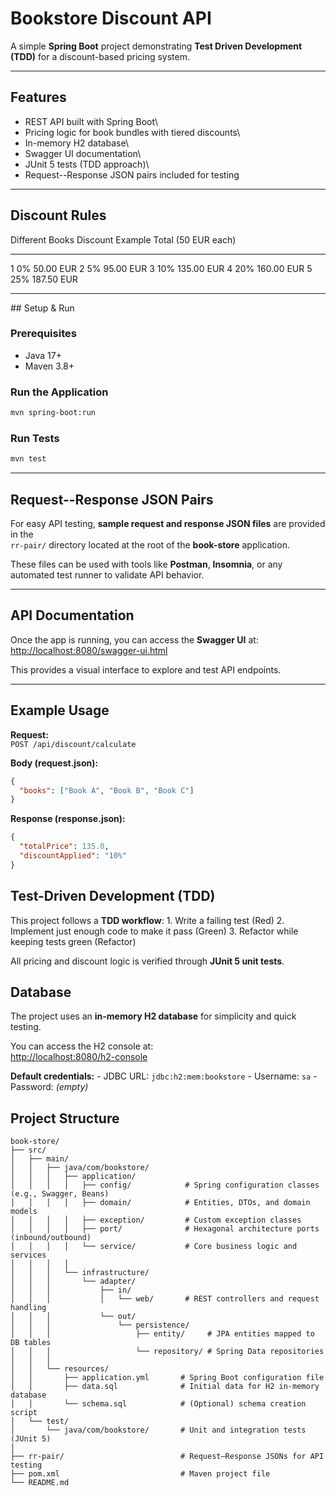 # Bookstore Discount API

A simple **Spring Boot** project demonstrating **Test Driven Development
(TDD)** for a discount-based pricing system.

------------------------------------------------------------------------

## Features

-   REST API built with Spring Boot\
-   Pricing logic for book bundles with tiered discounts\
-   In-memory H2 database\
-   Swagger UI documentation\
-   JUnit 5 tests (TDD approach)\
-   Request--Response JSON pairs included for testing

------------------------------------------------------------------------

##  Discount Rules

Different Books   Discount   Example Total (50 EUR each)
  ----------------- ---------- -----------------------------
1                 0%         50.00 EUR
2                 5%         95.00 EUR
3                 10%        135.00 EUR
4                 20%        160.00 EUR
5                 25%        187.50 EUR

------------------------------------------------------------------------

##️ Setup & Run

### Prerequisites

-   Java 17+
-   Maven 3.8+

### Run the Application

``` bash
mvn spring-boot:run
```

### Run Tests

``` bash
mvn test
```

------------------------------------------------------------------------

##  Request--Response JSON Pairs

For easy API testing, **sample request and response JSON files** are
provided in the\
`rr-pair/` directory located at the root of the **book-store**
application.

These files can be used with tools like **Postman**, **Insomnia**, or
any automated test runner to validate API behavior.

------------------------------------------------------------------------

##  API Documentation

Once the app is running, you can access the **Swagger UI** at:\
  <http://localhost:8080/swagger-ui.html>

This provides a visual interface to explore and test API endpoints.

------------------------------------------------------------------------

##  Example Usage

**Request:**\
`POST /api/discount/calculate`

**Body (request.json):**

``` json
{
  "books": ["Book A", "Book B", "Book C"]
}
```

**Response (response.json):**

``` json
{
  "totalPrice": 135.0,
  "discountApplied": "10%"
}
```


##  Test-Driven Development (TDD)

This project follows a **TDD workflow**: 1. Write a failing test (Red)
2. Implement just enough code to make it pass (Green) 3. Refactor while
   keeping tests green (Refactor)

All pricing and discount logic is verified through **JUnit 5 unit
tests**.


## Database

The project uses an **in-memory H2 database** for simplicity and quick
testing.

You can access the H2 console at:\
  <http://localhost:8080/h2-console>

**Default credentials:** - JDBC URL: `jdbc:h2:mem:bookstore` - Username:
`sa` - Password: *(empty)*


##  Project Structure

    book-store/
    ├── src/
    │   ├── main/
    │   │   ├── java/com/bookstore/
    │   │   │   ├── application/
    │   │   │   │   ├── config/            # Spring configuration classes (e.g., Swagger, Beans)
    │   │   │   │   ├── domain/            # Entities, DTOs, and domain models
    │   │   │   │   ├── exception/         # Custom exception classes
    │   │   │   │   ├── port/              # Hexagonal architecture ports (inbound/outbound)
    │   │   │   │   └── service/           # Core business logic and services
    │   │   │   │
    │   │   │   └── infrastructure/
    │   │   │       └── adapter/
    │   │   │           ├── in/
    │   │   │           │   └── web/       # REST controllers and request handling
    │   │   │           └── out/
    │   │   │               └── persistence/
    │   │   │                   ├── entity/     # JPA entities mapped to DB tables
    │   │   │                   └── repository/ # Spring Data repositories
    │   │   │
    │   │   └── resources/
    │   │       ├── application.yml       # Spring Boot configuration file
    │   │       ├── data.sql              # Initial data for H2 in-memory database
    │   │       └── schema.sql            # (Optional) schema creation script
    │   └── test/
    │       └── java/com/bookstore/       # Unit and integration tests (JUnit 5)
    │
    ├── rr-pair/                          # Request–Response JSONs for API testing
    ├── pom.xml                           # Maven project file
    └── README.md
